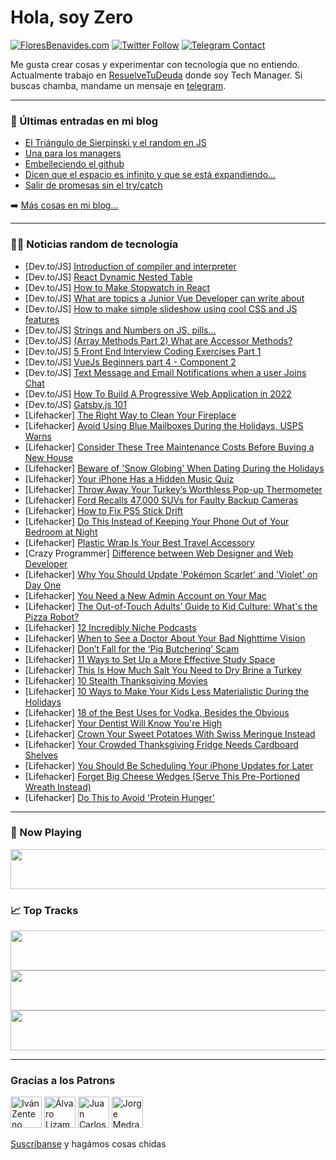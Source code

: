 # Hola, soy Zero

[![FloresBenavides.com](https://img.shields.io/website?down_message=oops&label=MiBlog&style=for-the-badge&up_message=online&url=https%3A%2F%2Ffloresbenavides.com)](https://floresbenavides.com) [![Twitter Follow](https://img.shields.io/twitter/follow/ZeroDragon?color=%231DA1F2&label=Follow&logo=twitter&logoColor=ffffff&style=for-the-badge)](https://twitter.com/zerodragon) [![Telegram Contact](https://img.shields.io/badge/escr%C3%ADbeme-ZeroDragon-%2326A5E4?style=for-the-badge&logo=telegram)](https://t.me/zerodragon)

Me gusta crear cosas y experimentar con tecnología que no entiendo.
Actualmente trabajo en [ResuelveTuDeuda](http://github.com/resuelve) donde soy Tech Manager.
Si buscas chamba, mandame un mensaje en [telegram](https://t.me/zerodragon).

---

### 📕 Últimas entradas en mi blog
<!-- BLOG-POST-LIST:START -->
- [El Triángulo de Sierpinski y el random en JS](https://floresbenavides.com/el-triangulo-de-sierpinski-y-el-random-en-js/)
- [Una para los managers](https://floresbenavides.com/una-para-los-managers/)
- [Embelleciendo el github](https://floresbenavides.com/embelleciendo-el-github/)
- [Dicen que el espacio es infinito y que se está expandiendo…](https://floresbenavides.com/dicen-que-el-espacio-es-infinito-y-que-se-esta-expandiendo/)
- [Salir de promesas sin el try/catch](https://floresbenavides.com/salir-de-promesas-sin-el-try-catch/)
<!-- BLOG-POST-LIST:END -->

➡️ [Más cosas en mi blog...](https://floresbenavides.com)

---

### 👨‍💻 Noticias random de tecnología
<!-- TECH-POSTS:START -->
- [Dev.to/JS] [Introduction of compiler and interpreter](https://dev.to/beyond88/introduction-of-compiler-and-interpreter-3a21)
- [Dev.to/JS] [React Dynamic Nested Table](https://dev.to/mdwahiduzzamanemon/react-dynamic-nested-table-43fg)
- [Dev.to/JS] [How to Make Stopwatch in React](https://dev.to/reactjsguru/how-to-make-stopwatch-in-react-49l8)
- [Dev.to/JS] [What are topics a Junior Vue Developer can write about](https://dev.to/ayoazeez26/what-are-topics-a-junior-vue-developer-can-write-about-2ogj)
- [Dev.to/JS] [How to make simple slideshow using cool CSS and JS features](https://dev.to/istavros/how-to-make-simple-slideshow-using-cool-css-and-js-features-2o6c)
- [Dev.to/JS] [Strings and Numbers on JS, pills...](https://dev.to/nataliacatundafr/strings-and-numbers-on-js-pills-17hf)
- [Dev.to/JS] [&lpar;Array Methods Part 2&rpar; What are Accessor Methods?](https://dev.to/michaelvinidev/what-are-accessor-methods-2hp1)
- [Dev.to/JS] [5 Front End Interview Coding Exercises Part 1](https://dev.to/lucvankerkvoort/5-front-end-interview-coding-exercises-part-1-1ld3)
- [Dev.to/JS] [VueJs Beginners part 4 - Component 2](https://dev.to/hshoja/vuejs-beginners-part-4-component-2-315g)
- [Dev.to/JS] [Text Message and Email Notifications when a user Joins Chat](https://dev.to/alakkadshaw/text-message-and-email-notifications-when-a-user-joins-chat-2pfp)
- [Dev.to/JS] [How To Build A Progressive Web Application in 2022](https://dev.to/cozybeatz/how-to-build-a-progressive-web-application-in-2022-42a4)
- [Dev.to/JS] [Gatsby.js 101](https://dev.to/codelikeagirl29/gatsbyjs-101-4b3o)
- [Lifehacker] [The Right Way to Clean Your Fireplace](https://lifehacker.com/the-right-way-to-clean-your-fireplace-1849773210)
- [Lifehacker] [Avoid Using Blue Mailboxes During the Holidays, USPS Warns](https://lifehacker.com/avoid-using-blue-mailboxes-during-the-holidays-usps-wa-1849773201)
- [Lifehacker] [Consider These Tree Maintenance Costs Before Buying a New House](https://lifehacker.com/consider-these-tree-maintenance-costs-before-buying-a-n-1849773194)
- [Lifehacker] [Beware of &#39;Snow Globing&#39; When Dating During the Holidays](https://lifehacker.com/beware-of-snow-globing-when-dating-during-the-holidays-1849768804)
- [Lifehacker] [Your iPhone Has a Hidden Music Quiz](https://lifehacker.com/your-iphone-has-a-hidden-music-quiz-1849774243)
- [Lifehacker] [Throw Away Your Turkey’s Worthless Pop-up Thermometer](https://lifehacker.com/throw-away-your-turkey-s-worthless-pop-up-thermometer-1849774059)
- [Lifehacker] [Ford Recalls 47,000 SUVs for Faulty Backup Cameras](https://lifehacker.com/ford-recalls-47-000-suvs-for-faulty-backup-cameras-1849773797)
- [Lifehacker] [How to Fix PS5 Stick Drift](https://lifehacker.com/how-to-fix-ps5-stick-drift-1849773700)
- [Lifehacker] [Do This Instead of Keeping Your Phone Out of Your Bedroom at Night](https://lifehacker.com/do-this-instead-of-keeping-your-phone-out-of-your-bedro-1849773354)
- [Lifehacker] [Plastic Wrap Is Your Best Travel Accessory](https://lifehacker.com/plastic-wrap-is-your-best-travel-accessory-1849773228)
- [Crazy Programmer] [Difference between Web Designer and Web Developer](https://www.thecrazyprogrammer.com/2022/11/difference-between-web-designer-and-web-developer.html)
- [Lifehacker] [Why You Should Update &#39;Pokémon Scarlet&#39; and &#39;Violet&#39; on Day One](https://lifehacker.com/why-you-should-update-pokemon-scarlet-and-violet-on-day-1849772911)
- [Lifehacker] [You Need a New Admin Account on Your Mac](https://lifehacker.com/you-need-a-new-admin-account-on-your-mac-1849772119)
- [Lifehacker] [The Out-of-Touch Adults’ Guide to Kid Culture: What&#39;s the Pizza Robot?](https://lifehacker.com/what-is-the-pizza-robot-1849773091)
- [Lifehacker] [12 Incredibly Niche Podcasts](https://lifehacker.com/12-incredibly-niche-podcasts-1849759822)
- [Lifehacker] [When to See a Doctor About Your Bad Nighttime Vision](https://lifehacker.com/when-to-see-a-doctor-about-your-bad-nighttime-vision-1849771070)
- [Lifehacker] [Don’t Fall for the ‘Pig Butchering’ Scam](https://lifehacker.com/don-t-fall-for-the-pig-butchering-scam-1849769412)
- [Lifehacker] [11 Ways to Set Up a More Effective Study Space](https://lifehacker.com/11-ways-to-set-up-a-more-effective-study-space-1849769797)
- [Lifehacker] [This Is How Much Salt You Need to Dry Brine a Turkey](https://lifehacker.com/this-is-how-much-salt-you-need-to-dry-brine-a-turkey-1849770121)
- [Lifehacker] [10 Stealth Thanksgiving Movies](https://lifehacker.com/10-stealth-thanksgiving-movies-1849769620)
- [Lifehacker] [10 Ways to Make Your Kids Less Materialistic During the Holidays](https://lifehacker.com/10-ways-to-make-your-kids-less-materialistic-during-the-1849768779)
- [Lifehacker] [18 of the Best Uses for Vodka, Besides the Obvious](https://lifehacker.com/18-of-the-best-uses-for-vodka-besides-the-obvious-1849769532)
- [Lifehacker] [Your Dentist Will Know You&#39;re High](https://lifehacker.com/your-dentist-will-know-youre-high-1849769697)
- [Lifehacker] [Crown Your Sweet Potatoes With Swiss Meringue Instead](https://lifehacker.com/crown-your-sweet-potatoes-with-swiss-meringue-instead-1849769356)
- [Lifehacker] [Your Crowded Thanksgiving Fridge Needs Cardboard Shelves](https://lifehacker.com/your-crowded-thanksgiving-fridge-needs-cardboard-shelve-1849769219)
- [Lifehacker] [You Should Be Scheduling Your iPhone Updates for Later](https://lifehacker.com/you-should-be-scheduling-your-iphone-updates-for-later-1849768674)
- [Lifehacker] [Forget Big Cheese Wedges &lpar;Serve This Pre-Portioned Wreath Instead&rpar;](https://lifehacker.com/forget-big-cheese-wedges-serve-this-pre-portioned-wrea-1849768125)
- [Lifehacker] [Do This to Avoid &#39;Protein Hunger&#39;](https://lifehacker.com/do-this-to-avoid-protein-hunger-1849768279)<!-- TECH-POSTS:END -->

---

### 🎵 Now Playing
<a href="https://spotify-now-playing-dun.vercel.app/now-playing?open"><img src="https://spotify-now-playing-dun.vercel.app/now-playing" width="540" height="64"></a>

### 📈 Top Tracks
<a href="https://spotify-now-playing-dun.vercel.app/top-tracks?i=1&open"><img src="https://spotify-now-playing-dun.vercel.app/top-tracks?i=1" width="540" height="64"></a>
<a href="https://spotify-now-playing-dun.vercel.app/top-tracks?i=2&open"><img src="https://spotify-now-playing-dun.vercel.app/top-tracks?i=2" width="540" height="64"></a>
<a href="https://spotify-now-playing-dun.vercel.app/top-tracks?i=3&open"><img src="https://spotify-now-playing-dun.vercel.app/top-tracks?i=3" width="540" height="64"></a>

---

### Gracias a los Patrons
[<img src="https://avatars.githubusercontent.com/u/243380?v=4" alt="Iván Zenteno" width="50px">](https://github.com/k001) [<img src="https://avatars.githubusercontent.com/u/19955639?v=4" alt="Álvaro Lizama" width="50px">](https://github.com/alvarolizama) [<img src="https://avatars.githubusercontent.com/u/2718753?v=4" alt="Juan Carlos Ruiz" width="50px">](https://github.com/JuanCrg90) [<img src="https://avatars.githubusercontent.com/u/37025?v=4" alt="Jorge Medrano" width="50px">](https://github.com/h1pp1e) 

[Suscríbanse](https://www.patreon.com/zerodragon) y hagámos cosas chidas
